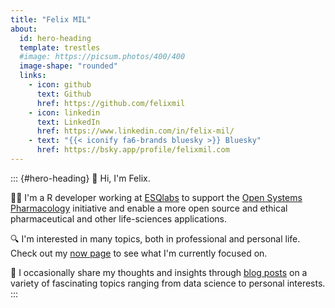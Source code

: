 ```yaml
---
title: "Felix MIL"
about:
  id: hero-heading
  template: trestles
  #image: https://picsum.photos/400/400
  image-shape: "rounded"
  links:
    - icon: github
      text: Github
      href: https://github.com/felixmil
    - icon: linkedin
      text: LinkedIn
      href: https://www.linkedin.com/in/felix-mil/
    - text: "{{< iconify fa6-brands bluesky >}} Bluesky"
      href: https://bsky.app/profile/felixmil.com
---
```


::: {#hero-heading}
👋 Hi, I'm Felix.

👨‍💻 I'm a R developer working at [ESQlabs](ESQlabs.com) to support the [Open Systems Pharmacology](https://www.open-systems-pharmacology.org/) initiative and enable a more open source and ethical pharmaceutical and other life-sciences applications.

🔍 I'm interested in many topics, both in professional and personal life. Check out my [now page](/now.md) to see what I'm currently focused on.

📝 I occasionally share my thoughts and insights through [blog posts](/blog.md) on a variety of fascinating topics ranging from data science to personal interests.
:::
